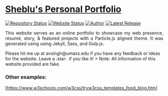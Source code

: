 # <a href="https://people.umass.edu/avsingh" target="_blank">Sheblu's Personal Portfolio</a>

[![Repository Status](https://img.shields.io/badge/Repository%20Status-Maintained-dark%20green.svg)](https://github.com/AVS1508/My-Alternate-Portfolio-Website/)
[![Website Status](https://img.shields.io/badge/Website%20Status-Online-green)](https://people.umass.edu/avsingh)
[![Author](https://img.shields.io/badge/Author-Aditya%20Vikram%20Singh-blue.svg)](https://www.linkedin.com/in/AVS1508/)
[![Latest Release](https://img.shields.io/badge/Latest%20Release-13%20June%202021-yellow.svg)](https://github.com/AVS1508/My-Alternate-Portfolio-Website/commit/master)

 <p align="justify">This website serves as an online portfolio to showcase my web presence, résumé, story, & featured projects with a Particle.js aligned theme. It was generated using using Jekyll, Sass, and Gulp.js.</p>
Please hit me up at avsingh@umass.edu if you have any feedback or ideas for the website. Leave a :star: &nbsp;if you like it!
> Note: All information of this website provided are fake.

### Other examples:
[https://www.w3schools.com/w3css/tryw3css_templates_food_blog.htm]
